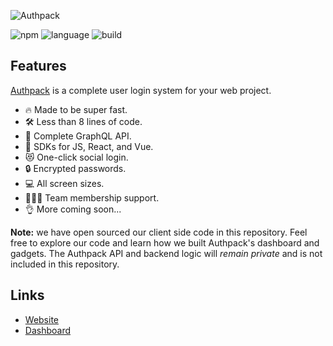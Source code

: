 ![Authpack](https://raw.githubusercontent.com/jackrobertscott/authpack/master/docs/assets/repobanner.png)

![npm](https://img.shields.io/npm/v/@authpack/sdk) ![language](https://img.shields.io/badge/language-typescript-blue) ![build](https://img.shields.io/badge/build-passing-green)

## Features

[Authpack](https://authpack.io) is a complete user login system for your web project.

- 🔥 Made to be super fast.
- 🛠 Less than 8 lines of code.
- 🤖 Complete GraphQL API.
- 🎉 SDKs for JS, React, and Vue.
- 😻 One-click social login.
- 🔒 Encrypted passwords.
- 💻 All screen sizes.
- 👩‍👧‍👦 Team membership support.
- 👌 More coming soon...

**Note:** we have open sourced our client side code in this repository. Feel free to explore our code and learn how we built Authpack's dashboard and gadgets. The Authpack API and backend logic will *remain private* and is not included in this repository.

## Links

- [Website](https://authpack.io)
- [Dashboard](https://v1.authpack.io)